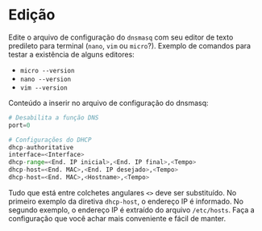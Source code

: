 # Edição

Edite o arquivo de configuração do `dnsmasq` com seu editor de texto predileto para terminal (`nano`, `vim` ou `micro`?). Exemplo de comandos para testar a existência de alguns editores:

- `micro --version`
- `nano --version`
- `vim --version`

Conteúdo a inserir no arquivo de configuração do dnsmasq:

```python
# Desabilita a função DNS
port=0

# Configurações do DHCP
dhcp-authoritative
interface=<Interface>
dhcp-range=<End. IP inicial>,<End. IP final>,<Tempo>
dhcp-host=<End. MAC>,<End. IP desejado>,<Tempo>
dhcp-host=<End. MAC>,<Hostname>,<Tempo>
```

Tudo que está entre colchetes angulares `<>` deve ser substituído. No primeiro exemplo da diretiva `dhcp-host`, o endereço IP é informado. No segundo exemplo, o endereço IP é extraído do arquivo `/etc/hosts`. Faça a configuração que você achar mais conveniente e fácil de manter.

